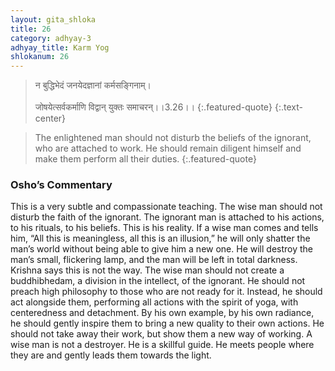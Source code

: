 ```yaml
---
layout: gita_shloka
title: 26
category: adhyay-3
adhyay_title: Karm Yog
shlokanum: 26
---
```


> न बुद्धिभेदं जनयेदज्ञानां कर्मसङ्गिनाम्।<br><br>जोषयेत्सर्वकर्माणि विद्वान् युक्तः समाचरन्।।3.26।।
{:.featured-quote}
{:.text-center}

> The enlightened man should not disturb the beliefs of the ignorant, who are attached to work. He should remain diligent himself and make them perform all their duties.
{:.featured-quote}

### Osho’s Commentary
This is a very subtle and compassionate teaching. The wise man should not disturb the faith of the ignorant.
The ignorant man is attached to his actions, to his rituals, to his beliefs. This is his reality. If a wise man comes and tells him, “All this is meaningless, all this is an illusion,” he will only shatter the man’s world without being able to give him a new one. He will destroy the man’s small, flickering lamp, and the man will be left in total darkness.
Krishna says this is not the way. The wise man should not create a buddhibhedam, a division in the intellect, of the ignorant. He should not preach high philosophy to those who are not ready for it.
Instead, he should act alongside them, performing all actions with the spirit of yoga, with centeredness and detachment. By his own example, by his own radiance, he should gently inspire them to bring a new quality to their own actions. He should not take away their work, but show them a new way of working.
A wise man is not a destroyer. He is a skillful guide. He meets people where they are and gently leads them towards the light.
